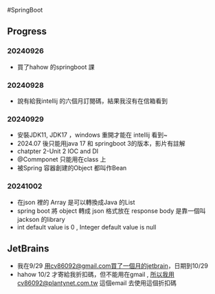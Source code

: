 #SpringBoot
##  Progress 
###   20240926 
*   買了hahow  的springboot 課
###   20240928
*   說有給我intellij 的六個月訂閱碼，結果我沒有在信箱看到
###   20240929
*   安裝JDK11, JDK17 ，windows 重開才能在 intellij 看到~
*   2024.07 後只能用java 17 和 springboot 3的版本，影片有註解
*   chatpter 2-Unit 2 IOC  and DI
*   @Commponet 只能用在class 上
*   被Spring 容器創建的Object 都叫作Bean
###   20241002
*   在json 裡的 Array 是可以轉換成Java 的List 
*   spring boot 將 object 轉成 json 格式放在 response body 是靠一個叫jackson 的library
*   int default value is 0 , Integer default value is null


##  JetBrains
*   我在9/29 用cv86092@gmail.com買了一個月的jetbrain，日期到10/29
*   hahow 10/2 才寄給我折扣碼，但不能用在gmail , 所以我用cv86092@plantynet.com.tw 這個email 去使用這個折扣碼